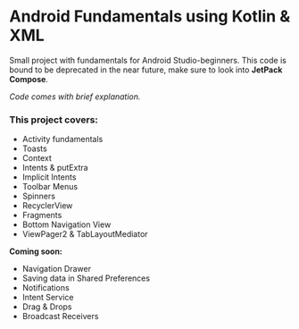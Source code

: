 
# Android Fundamentals using Kotlin & XML

Small project with fundamentals for Android Studio-beginners.
This code is bound to be deprecated in the near future, make sure to look into **JetPack Compose**.

*Code comes with brief explanation.*


### This project covers:
- Activity fundamentals 
- Toasts
- Context
- Intents & putExtra
- Implicit Intents
- Toolbar Menus
- Spinners
- RecyclerView
- Fragments
- Bottom Navigation View
- ViewPager2 & TabLayoutMediator

**Coming soon:**

- Navigation Drawer
- Saving data in Shared Preferences
- Notifications
- Intent Service
- Drag & Drops
- Broadcast Receivers



